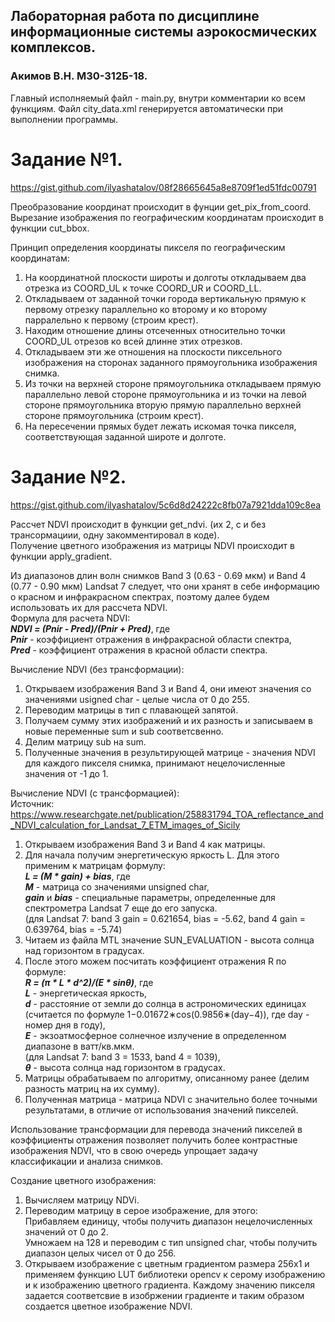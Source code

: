 ## Лабораторная работа по дисциплине информационные системы аэрокосмических комплексов.  
### Акимов В.Н. M30-312Б-18.  
  
Главный исполняемый файл - main.py, внутри комментарии ко всем функциям.
Файл city_data.xml генерируется автоматически при выполнении программы.
  
# Задание №1.  
https://gist.github.com/ilyashatalov/08f28665645a8e8709f1ed51fdc00791
  
Преобразование координат происходит в фунции get_pix_from_coord.  
Вырезание изображения по географическим координатам происходит в функции cut_bbox.  
  
Принцип определения координаты пикселя по географическим координатам:
1. На координатной плоскости широты и долготы откладываем два отрезка из COORD_UL к точке COORD_UR и COORD_LL.
2. Откладываем от заданной точки города вертикальную прямую к первому отрезку параллельно ко второму и ко второму парралельно к первому (строим крест).
3. Находим отношение длины отсеченных относительно точки COORD_UL отрезов ко всей длинне этих отрезков.
4. Откладываем эти же отношения на плоскости пиксельного изображения на сторонах заданного прямоугольника изображения снимка.
5. Из точки на верхней стороне прямоугольника откладываем прямую параллельно левой стороне прямоугольника и 
   из точки на левой стороне прямоугольника вторую прямую параллельно верхней стороне прямоугольника (строим крест).
6. На пересечении прямых будет лежать искомая точка пикселя, соответствующая заданной широте и долготе.
  
# Задание №2.  
https://gist.github.com/ilyashatalov/5c6d8d24222c8fb07a7921dda109c8ea
  
Рассчет NDVI происходит в функции get_ndvi. (их 2, с и без трансормациии, одну закомментировал в коде).  
Получение цветного изображения из матрицы NDVI происходит в функции apply_gradient.  
  
Из диапазонов длин волн снимков Band 3 (0.63 - 0.69 мкм) и Band 4 (0.77 - 0.90 мкм) Landsat 7 следует, что они хранят в себе информацию о красном и инфракрасном спектрах, поэтому далее будем использовать их для рассчета NDVI.  
Формула для расчета NDVI:  
   <strong><em>NDVI = (Pnir - Pred)/(Pnir + Pred)</em></strong>, где  
   <strong><em>Pnir</em></strong> - коэффициент отражения в инфракрасной области спектра,  
   <strong><em>Pred</em></strong> - коэффициент отражения в красной области спектра.  
  
Вычисление NDVI (без трансформации):  
1. Открываем изображения Band 3 и Band 4, они имеют значения со значениями usigned char - целые числа от 0 до 255.
2. Переводим матрицы в тип с плавающей запятой.
3. Получаем сумму этих изображений и их разность и записываем в новые переменные sum и sub соответсвенно.
4. Делим матрицу sub на sum. 
5. Полученные значения в результирующей матрице - значения NDVI для каждого пикселя снимка, принимают нецелочисленные значения от -1 до 1.
  
Вычисление NDVI (с трансформацией):  
Источник: https://www.researchgate.net/publication/258831794_TOA_reflectance_and_NDVI_calculation_for_Landsat_7_ETM_images_of_Sicily  
1. Открываем изображения Band 3 и Band 4 как матрицы.  
2. Для начала получим энергетическую яркость L. Для этого применим к матрицам формулу:\
   <strong><em>L = (M * gain) + bias</em></strong>, где\
   <strong><em>M</em></strong> - матрица со значениями unsigned char,  
   <strong><em>gain</em></strong> и <strong><em>bias</em></strong> - специальные параметры, определенные для спектрометра Landsat 7 еще до его запуска.  
   (для Landsat 7: band 3 gain = 0.621654, bias = -5.62, band 4 gain = 0.639764, bias = -5.74)  
3. Читаем из файла MTL значение SUN_EVALUATION - высота солнца над горизонтом в градусах.
4. После этого можем посчитать коэффициент отражения R по формуле:  
   <strong><em>R = (π * L * d^2)/(E * sinθ)</em></strong>, где   
   <strong><em>L</em></strong> - энергетическая яркость,  
   <strong><em>d</em></strong> - расстояние от земли до солнца в астрономических единицах (считается по формуле 1−0.01672∗cos(0.9856∗(day−4)), где day - номер дня в году),  
   <strong><em>E</em></strong> - экзоатмосферное солнечное излучение в определенном диапазоне в ватт/кв.мкм.  
   (для Landsat 7: band 3 = 1533, band 4 = 1039),  
   <strong><em>θ</em></strong> - высота солнца над горизонтом в градусах.  
5. Матрицы обрабатываем по алгоритму, описанному ранее (делим разность матриц на их сумму).
6. Полученная матрица - матрица NDVI с значительно более точными результатами, в отличие от использования значений пикселей.

Использование трансформации для перевода значений пикселей в коэффициенты отражения позволяет получить более контрастные изображения NDVI, что в свою очередь упрощает задачу классификации и анализа снимков.
   
Создание цветного изображения:
1. Вычисляем матрицу NDVi.
2. Переводим матрицу в серое изображение, для этого:  
   Прибавляем единицу, чтобы получить диапазон нецелочисленных значений от 0 до 2.  
   Умножаем на 128 и переводим с тип unsigned char, чтобы получить диапазон целых чисел от 0 до 256.  
3. Открываем изображение с цветным градиентом размера 256x1 и применяем функцию LUT библиотеки opencv к серому изображению и к изображению цветного градиента. Каждому значению пикселя задается соответсвие в изобржении градиенте и таким образом создается цветное изображение NDVI.
   

